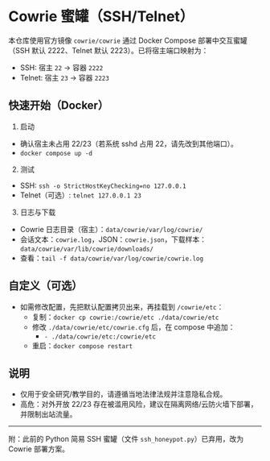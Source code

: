 # Cowrie 蜜罐（SSH/Telnet）

本仓库使用官方镜像 `cowrie/cowrie` 通过 Docker Compose 部署中交互蜜罐（SSH 默认 2222、Telnet 默认 2223）。已将宿主端口映射为：
- SSH: 宿主 `22` → 容器 `2222`
- Telnet: 宿主 `23` → 容器 `2223`

## 快速开始（Docker）

1) 启动
- 确认宿主未占用 22/23（若系统 sshd 占用 22，请先改到其他端口）。
- `docker compose up -d`

2) 测试
- SSH: `ssh -o StrictHostKeyChecking=no 127.0.0.1`
- Telnet（可选）: `telnet 127.0.0.1 23`

3) 日志与下载
- Cowrie 日志目录（宿主）：`data/cowrie/var/log/cowrie/`
- 会话文本：`cowrie.log`，JSON：`cowrie.json`，下载样本：`data/cowrie/var/lib/cowrie/downloads/`
- 查看：`tail -f data/cowrie/var/log/cowrie/cowrie.log`

## 自定义（可选）

- 如需修改配置，先把默认配置拷贝出来，再挂载到 `/cowrie/etc`：
  - 复制：`docker cp cowrie:/cowrie/etc ./data/cowrie/etc`
  - 修改 `./data/cowrie/etc/cowrie.cfg` 后，在 compose 中追加：
    - `- ./data/cowrie/etc:/cowrie/etc`
  - 重启：`docker compose restart`

## 说明

- 仅用于安全研究/教学目的，请遵循当地法律法规并注意隐私合规。
- 高危：对外开放 22/23 存在被滥用风险，建议在隔离网络/云防火墙下部署，并限制出站流量。

---

附：此前的 Python 简易 SSH 蜜罐（文件 `ssh_honeypot.py`）已弃用，改为 Cowrie 部署方案。
